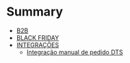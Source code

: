 # Summary

* [B2B](README.md)
* [BLACK FRIDAY](black-friday.md)
* [INTEGRAÇÕES](integracoes.md)
  * [Integração manual de pedido DTS](integracoes/integracao-manual-de-pedido-dts.md)

